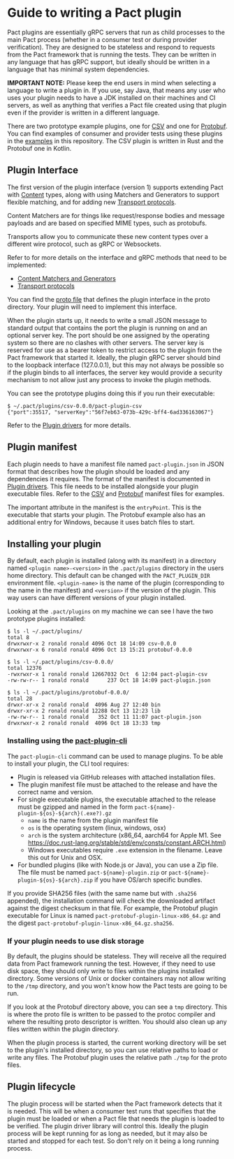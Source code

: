 # Guide to writing a Pact plugin

Pact plugins are essentially gRPC servers that run as child processes to the main Pact process (whether in a consumer
test or during provider verification). They are designed to be stateless and respond to requests from the Pact framework
that is running the tests. They can be written in any language that has gRPC support, but ideally should
be written in a language that has minimal system dependencies.

**IMPORTANT NOTE:** Please keep the end users in mind when selecting a language to write a plugin in. If you use, say
Java, that means any user who uses your plugin needs to have a JDK installed on their machines and CI servers, as well
as anything that verifies a Pact file created using that plugin even if the provider is written in a different language.

There are two prototype example plugins, one for [CSV](../plugins/csv) and one for [Protobuf](../plugins/protobuf). 
You can find examples of consumer and provider tests using these plugins in the [examples](../examples) in this repository.
The CSV plugin is written in Rust and the Protobuf one in Kotlin. 

## Plugin Interface

The first version of the plugin interface (version 1) supports extending Pact with [Content](content-matcher-design.md) types, along with using Matchers and Generators to support flexible matching, and for adding new [Transport protocols](protocol-plugin-design.md).

Content Matchers are for things like request/response bodies and message payloads and are based on specified MIME types, such as protobufs. 

Transports allow you to communicate these new content types over a different wire protocol, such as gRPC or Websockets.

Refer to for more details on the interface and gRPC methods that need to be implemented:

- [Content Matchers and Generators](content-matcher-design.md)
- [Transport protocols](protocol-plugin-design.md)

You can find the [proto file](../interfaces/proto/plugin.proto) that defines the plugin interface in the proto directory. Your 
plugin will need to implement this interface.

When the plugin starts up, it needs to write a small JSON message to standard output that contains the port the plugin
is running on and an optional server key. The port should be one assigned by the operating system so there are no clashes
with other servers. The server key is reserved for use as a bearer token to restrict access to the
plugin from the Pact framework that started it. Ideally, the plugin gRPC server should bind to the loopback interface (127.0.0.1),
but this may not always be possible so if the plugin binds to all interfaces, the server key would provide a security
mechanism to not allow just any process to invoke the plugin methods.

You can see the prototype plugins doing this if you run their executable:

```commandline
$ ~/.pact/plugins/csv-0.0.0/pact-plugin-csv
{"port":35517, "serverKey":"56f7eb63-073b-429c-bff4-6ad336163067"}
```

Refer to the [Plugin drivers](plugin-driver-design.md) for more details.

## Plugin manifest

Each plugin needs to have a manifest file named `pact-plugin.json` in JSON format that describes how the plugin should 
be loaded and any dependencies it requires. The format of the manifest is documented in [Plugin drivers](plugin-driver-design.md). 
This file needs to be installed alongside your plugin executable files. Refer to the [CSV](../plugins/csv/pact-plugin.json) 
and [Protobuf](../plugins/protobuf/pact-plugin.json) manifest files for examples.

The important attribute in the manifest is the `entryPoint`. This is the executable that starts your plugin. The Protobuf
example also has an additional entry for Windows, because it uses batch files to start.

## Installing your plugin

By default, each plugin is installed (along with its manifest) in a directory named `<plugin name>-<version>` in 
the `.pact/plugins` directory in the users home directory. This default can be changed with the `PACT_PLUGIN_DIR`
environment file. `<plugin-name>` is the name of the plugin (corresponding to the name in the manifest) and `<version>`
if the version of the plugin. This way users can have different versions of your plugin installed.

Looking at the `.pact/plugins` on my machine we can see I have the two prototype plugins installed:

```commandline
$ ls -l ~/.pact/plugins/
total 8
drwxrwxr-x 2 ronald ronald 4096 Oct 18 14:09 csv-0.0.0
drwxrwxr-x 6 ronald ronald 4096 Oct 13 15:21 protobuf-0.0.0

$ ls -l ~/.pact/plugins/csv-0.0.0/
total 12376
-rwxrwxr-x 1 ronald ronald 12667032 Oct  6 12:04 pact-plugin-csv
-rw-rw-r-- 1 ronald ronald      237 Oct 18 14:09 pact-plugin.json

$ ls -l ~/.pact/plugins/protobuf-0.0.0/
total 28
drwxr-xr-x 2 ronald ronald  4096 Aug 27 12:40 bin
drwxr-xr-x 2 ronald ronald 12288 Oct 13 12:23 lib
-rw-rw-r-- 1 ronald ronald   352 Oct 11 11:07 pact-plugin.json
drwxrwxr-x 2 ronald ronald  4096 Oct 18 13:33 tmp
```

### Installing using the [pact-plugin-cli](https://github.com/pact-foundation/pact-plugins/tree/main/cli)

The `pact-plugin-cli` command can be used to manage plugins. To be able to install your plugin, the CLI tool requires:

* Plugin is released via GitHub releases with attached installation files.
* The plugin manifest file must be attached to the release and have the correct name and version.
* For single executable plugins, the executable attached to the release must be gzipped and named in the form `pact-${name}-plugin-${os}-${arch}(.exe?).gz`
  * `name` is the name from the plugin manifest file
  * `os` is the operating system (linux, windows, osx)
  * `arch` is the system architecture (x86_64, aarch64 for Apple M1. See https://doc.rust-lang.org/stable/std/env/consts/constant.ARCH.html)
  * Windows executables require `.exe` extension in the filename. Leave this out for Unix and OSX.
* For bundled plugins (like with Node.js or Java), you can use a Zip file. The file must be named `pact-${name}-plugin.zip` or `pact-${name}-plugin-${os}-${arch}.zip` if you have OS/arch specific bundles.

If you provide SHA256 files (with the same name but with `.sha256` appended), the installation command will check the downloaded
artifact against the digest checksum in that file. For example, the Protobuf plugin executable for Linux is named 
`pact-protobuf-plugin-linux-x86_64.gz` and the digest `pact-protobuf-plugin-linux-x86_64.gz.sha256`.

### If your plugin needs to use disk storage

By default, the plugins should be stateless. They will receive all the required data from Pact framework running the test.
However, if they need to use disk space, they should only write to files within the plugins installed directory. Some
versions of Unix or docker containers may not allow writing to the `/tmp` directory, and you won't know how the Pact tests
are going to be run.

If you look at the Protobuf directory above, you can see a `tmp` directory. This is where the proto file is written to be
passed to the protoc compiler and where the resulting proto descriptor is written. You should also clean up any files
written within the plugin directory.

When the plugin process is started, the current working directory will be set to the plugin's installed directory, so you
can use relative paths to load or write any files. The Protobuf plugin uses the relative path `./tmp` for the proto files.

## Plugin lifecycle

The plugin process will be started when the Pact framework detects that it is needed. This will be when a consumer test
runs that specifies that the plugin must be loaded or when a Pact file that needs the plugin is loaded to be verified. The
plugin driver library will control this. Ideally the plugin process will be kept running for as long as needed, but it may
also be started and stopped for each test. So don't rely on it being a long running process.

